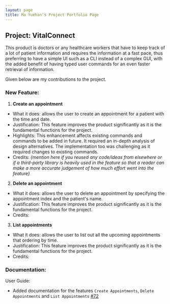 ```yaml
---
layout: page
title: Ma Yuehan's Project Portfolio Page
---
```


## Project: VitalConnect

This product is doctors or any healthcare workers that have to keep track of a lot 
of patient information and requires the information at a fast pace, 
thus preferring to have a simple UI such as a CLI instead of a complex GUI, 
with the added benefit of having typed user commands for an even faster retrieval of information.

Given below are my contributions to the project.

### **New Feature**: 

1. __Create an appointment__

* What it does: allows the user to create an appointment for a patient with the time and date.
* Justification: This feature improves the product significantly as it is the fundamental functions for the project.
* Highlights: This enhancement affects existing commands and commands to be added in future. It required an in-depth analysis of design alternatives. The implementation too was challenging as it required changes to existing commands.
* Credits: *{mention here if you reused any code/ideas from elsewhere or if a third-party library is heavily used in the feature so that a reader can make a more accurate judgement of how much effort went into the feature}*

2. __Delete an appointment__

* What it does: allows the user to delete an appointment by specifying the appointment index and the patient's name.
* Justification: This feature improves the product significantly as it is the fundamental functions for the project.
* Credits:


3. __List appointments__

* What it does: allows the user to list out all the upcoming appointments that ordering by time.
* Justification: This feature improves the product significantly as it is the fundamental functions for the project.
* Credits:

### **Documentation**:
User Guide:

* Added documentation for the features `Create Appointments`, `Delete Appointments` and `List Appointments` [\#72]()


